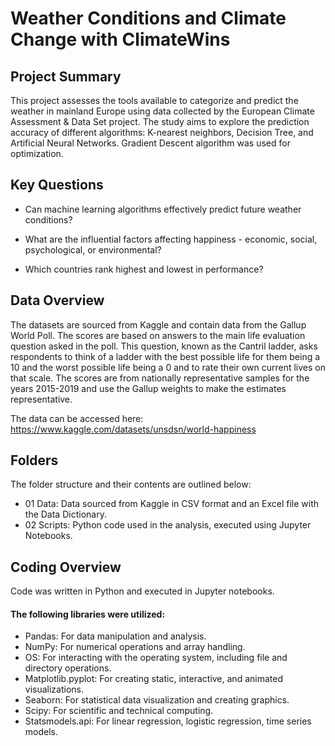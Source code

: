 # Weather Conditions and Climate Change with ClimateWins

## Project Summary
This project assesses the tools available to categorize and predict the weather in mainland Europe using data collected by the European Climate Assessment & Data Set project. The study aims to explore the prediction accuracy of different
algorithms: K-nearest neighbors, Decision Tree, and Artificial Neural Networks. Gradient Descent algorithm was used for optimization.

## Key Questions
- Can machine learning algorithms effectively predict future weather conditions?

- What are the influential factors affecting happiness - economic, social, psychological, or environmental?

- Which countries rank highest and lowest in performance?

## Data Overview
The datasets are sourced from Kaggle and contain data from the Gallup World Poll. The scores are based on answers to the main life evaluation question asked in the poll. This question, known as the Cantril ladder, asks respondents to think of a ladder with the best possible life for them being a 10 and the worst possible life being a 0 and to rate their own current lives on that scale. The scores are from nationally representative samples for the years 2015-2019 and use the Gallup weights to make the estimates representative.

The data can be accessed here:
https://www.kaggle.com/datasets/unsdsn/world-happiness

## Folders
The folder structure and their contents are outlined below:
- 01 Data: Data sourced from Kaggle in CSV format and an Excel file with the Data Dictionary.
- 02 Scripts: Python code used in the analysis, executed using Jupyter Notebooks.

## Coding Overview
Code was written in Python and executed in Jupyter notebooks.
#### The following libraries were utilized:
- Pandas: For data manipulation and analysis.
- NumPy: For numerical operations and array handling.
- OS: For interacting with the operating system, including file and directory operations.
- Matplotlib.pyplot: For creating static, interactive, and animated visualizations.
- Seaborn: For statistical data visualization and creating graphics.
- Scipy: For scientific and technical computing.
- Statsmodels.api: For linear regression, logistic regression, time series models. 

